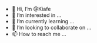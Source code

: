 - 👋 Hi, I’m @Kiafe
- 👀 I’m interested in ...
- 🌱 I’m currently learning ...
- 💞️ I’m looking to collaborate on ...
- 📫 How to reach me ...

<!---
Kiafe/Kiafe is a ✨ special ✨ repository because its `README.md` (this file) appears on your GitHub profile.
You can click the Preview link to take a look at your changes.
--->
